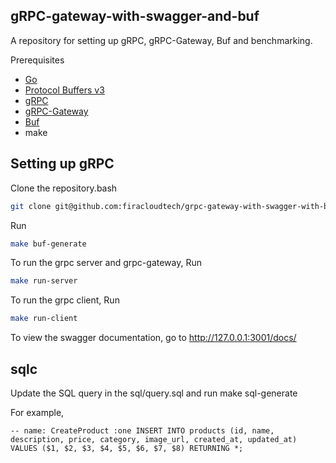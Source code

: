 ## gRPC-gateway-with-swagger-and-buf

A repository for setting up gRPC, gRPC-Gateway, Buf and benchmarking.

Prerequisites
- [Go](https://golang.org/dl/)
- [Protocol Buffers v3](https://github.com/google/protobuf/releases)
- [gRPC](https://grpc.io/docs/quickstart/go.html)
- [gRPC-Gateway](https://github.com/grpc-ecosystem/grpc-gateway)
- [Buf](https://buf.build/docs/install)
- make

## Setting up gRPC
Clone the repository.bash
```bash
git clone git@github.com:firacloudtech/grpc-gateway-with-swagger-with-buf.git
```

Run
``` bash
make buf-generate
```

To run the grpc server and grpc-gateway,
Run
``` bash
make run-server
```

To run the grpc client,
Run
``` bash
make run-client
```

To view the swagger documentation, go to http://127.0.0.1:3001/docs/

## sqlc

Update the SQL query in the sql/query.sql and run make sql-generate

For example,

`-- name: CreateProduct :one
INSERT INTO products
(id, name, description, price, category, image_url, created_at, updated_at)
 VALUES ($1, $2, $3, $4, $5, $6, $7, $8)
 RETURNING *;`